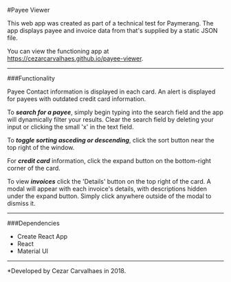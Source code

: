 #Payee Viewer

This web app was created as part of a technical test for Paymerang. The app displays payee and invoice data from that's supplied by a static JSON file. 

You can view the functioning app at https://cezarcarvalhaes.github.io/payee-viewer. 

---

###Functionality

Payee Contact information is displayed in each card. An alert is displayed for payees with outdated credit card information.

To ***search for a payee***, simply begin typing into the search field and the app will dynamically filter your results. Clear the search field by deleting your input or clicking the small 'x' in the text field. 

To ***toggle sorting asceding or descending***, click the sort button near the top right of the window. 

For ***credit card*** information, click the expand button on the bottom-right corner of the card. 

To view ***invoices*** click the 'Details' button on the top right of the card. A modal will appear with each invoice's details, with descriptions hidden under the expand button. Simply click anywhere outside of the modal to dismiss it.

---

###Dependencies
* Create React App
* React
* Material UI

---
*Developed by Cezar Carvalhaes in 2018.

